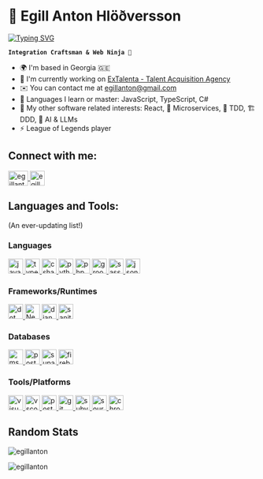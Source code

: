 # 🚀 Egill Anton Hlöðversson

<a href="https://git.io/typing-svg"><img src="https://readme-typing-svg.demolab.com?font=Fira+Code&duration=2000&pause=1000&color=00E0E5&random=false&width=435&lines=%F0%9F%92%A1+Innovate.;%E2%9C%A8+Inspire.;%F0%9F%94%A5+Ignite." alt="Typing SVG" /></a>

**`Integration Craftsman & Web Ninja 🥷`**

* 🌍 I'm based in Georgia 🇬🇪
* 🚀  I'm currently working on [ExTalenta - Talent Acquisition Agency](http://extalenta.com)
* ✉️ You can contact me at [egillanton@gmail.com](mailto:egillanton@gmail.com)
* 🧠 Languages I learn or master: JavaScript, TypeScript, C#
* 🤔 My other software related interests: React, 🧩 Microservices, 🧪 TDD, 🏗️ DDD, 🤖 AI & LLMs
* ⚡ League of Legends player

<h2 align="left">Connect with me:</h2>
<p align="left">
    <a href="https://linkedin.com/in/egillanton" target="blank">
        <img
            align="center"
            src="https://raw.githubusercontent.com/rahuldkjain/github-profile-readme-generator/master/src/images/icons/Social/linked-in-alt.svg"
            alt="egillanton"
            height="30"
            width="40"
        >
    </a>
    <a href="https://egillanton.dev" target="blank">
        <img
            align="center"
            src="https://lh3.googleusercontent.com/pw/AIL4fc9A3puI6uwcGjRxkSVgSDAMS9qOn6XOXB_FK70WHagIKTB-_97Gqfm_3XgrD6LyWFPpzu38drB1uZvbh7zHPwdV2lBPO4vLczLkPSCxG5m6MyxM5u0=w2400"
            alt="egillanton"
            height="30"
            width="30"
        >
    </a>
</p>
<h2 align="left">Languages and Tools:</h2>
<p>(An ever-updating list!)</p>
<h3>Languages</h3>
<p>
    <a href="https://www.javascript.com/" target="_blank">
        <img
            src="https://cdn.jsdelivr.net/gh/devicons/devicon@latest/icons/javascript/javascript-original.svg"
            alt="javascript"
            height="30"
            width="30"
        >
    </a>
    <a href="https://www.typescriptlang.org/" target="_blank">
        <img
            src="https://cdn.jsdelivr.net/gh/devicons/devicon@latest/icons/typescript/typescript-original.svg"
            alt="typescript"
            height="30"
            width="30"
        >
    </a>
    <a href="https://dotnet.microsoft.com/en-us/languages/csharp" target="_blank">
        <img
            src="https://cdn.jsdelivr.net/gh/devicons/devicon@latest/icons/csharp/csharp-original.svg"
            alt="csharp"
            height="30"
            width="30"
        >
    </a>
    <a href="https://www.python.org/" target="_blank">
        <img
            src="https://cdn.jsdelivr.net/gh/devicons/devicon@latest/icons/python/python-original.svg"
            alt="python"
            height="30"
            width="30"
        >
    </a>
    <a href="https://www.php.net/" target="_blank">
        <img
            src="https://cdn.jsdelivr.net/gh/devicons/devicon@latest/icons/php/php-original.svg"
            alt="php"
            height="30"
            width="30"
        >
    </a>
    <a href="https://www.groovy-lang.org/" target="_blank">
        <img
            src="https://cdn.jsdelivr.net/gh/devicons/devicon@latest/icons/groovy/groovy-original.svg"
            alt="groovy"
            height="30"
            width="30"
        >
    </a>
    <a href="https://www.w3schools.com/Css/" target="_blank"
        <img
            src="https://cdn.jsdelivr.net/gh/devicons/devicon@latest/icons/css3/css3-original.svg"
            alt="css3"
            height="30"
            width="30"
        >
    </a>
    <a href="https://sass-lang.com/" target="_blank">
        <img
            src="https://cdn.jsdelivr.net/gh/devicons/devicon@latest/icons/sass/sass-original.svg"
            alt="sass"
            height="30"
            width="30"
        >
    </a>
    <a href="http://json.com/" target="_blank">
        <img
            src="https://cdn.jsdelivr.net/gh/devicons/devicon@latest/icons/json/json-original.svg"
            alt="json"
            height="30"
            width="30"
        >
    </a>
</p>
<h3>Frameworks/Runtimes</h3>
<p>
    <a href="https://dotnet.microsoft.com/en-us/apps/aspnet/mvc" target="_blank">
        <img
            src="https://cdn.jsdelivr.net/gh/devicons/devicon@latest/icons/dot-net/dot-net-plain-wordmark.svg"
            alt="dot net"
            height="30"
            width="30"
        >
    </a>
    <a href="https://nextjs.org/" target="_blank">
        <img
            src="https://cdn.jsdelivr.net/gh/devicons/devicon@latest/icons/nextjs/nextjs-original.svg"
            alt="NextJs"
            height="30"
            width="30"
        >
    </a>
    <a href="https://www.djangoproject.com/"  target="_blank">
        <img
            src="https://cdn.jsdelivr.net/gh/devicons/devicon@latest/icons/django/django-plain.svg"
            alt="django"
            height="30"
            width="30"
        >
    </a>
    <a href="https://www.sanity.io/" target="_blank">
        <img
            src="https://cdn.jsdelivr.net/gh/devicons/devicon@latest/icons/sanity/sanity-original.svg"
            alt="sanity"
            height="30"
            width="30"
        >
    </a>
</p>
<h3>Databases</h3>
<p>
    <a href="https://www.microsoft.com/en-us/sql-server/sql-server-downloads" target="_blank">
        <img
            src="https://cdn.jsdelivr.net/gh/devicons/devicon@latest/icons/microsoftsqlserver/microsoftsqlserver-plain.svg"
            alt="mssql"
            height="30"
            width="30"
        >
    </a>
    <a href="https://www.postgresql.org/" target="_blank">
        <img
            src="https://cdn.jsdelivr.net/gh/devicons/devicon@latest/icons/postgresql/postgresql-original.svg"
            alt="postgresql"
            height="30"
            width="30"
        >
    </a>
    <a href="https://supabase.com/">
        <img
            src="https://cdn.jsdelivr.net/gh/devicons/devicon@latest/icons/supabase/supabase-original.svg"
            alt="supabase"
            height="30"
            width="30"
        >
    </a>
    <a href="https://firebase.google.com/" target="_blank">
        <img
            src="https://cdn.jsdelivr.net/gh/devicons/devicon@latest/icons/firebase/firebase-original.svg"
            alt="firebase"
            height="30"
            width="30"
        >
    </a>
</p>
<h3>Tools/Platforms</h3>
<p>
    <a href="https://visualstudio.microsoft.com/" target="_blank">
        <img
            src="https://cdn.jsdelivr.net/gh/devicons/devicon@latest/icons/visualstudio/visualstudio-original.svg"
            alt="visualstudio"
            height="30"
            width="30"
        >
    </a>
    <a href="https://code.visualstudio.com/" target="_blank">
        <img
            src="https://cdn.jsdelivr.net/gh/devicons/devicon@latest/icons/vscode/vscode-original.svg"
            alt="vscode"
            height="30"
            width="30"
        >
    </a>
    <a href="https://www.postman.com/" target="_blank">
        <img
            src="https://cdn.jsdelivr.net/gh/devicons/devicon@latest/icons/postman/postman-original.svg"
            alt="postman"
            height="30"
            width="30"
        >
    </a>
    <a href="https://git-scm.com/" target="_blank">
        <img
            src="https://cdn.jsdelivr.net/gh/devicons/devicon@latest/icons/git/git-original.svg"
            alt="git"
            height="30"
            width="30"
        >
    </a>
    <a href="https://tortoisesvn.net/" target="_blank">
        <img
            src="https://cdn.jsdelivr.net/gh/devicons/devicon@latest/icons/subversion/subversion-original.svg"
            alt="subversion"
            height="30"
            width="30"
        >
    </a>
    <a href="https://www.sourcetreeapp.com/" target="_blank">
        <img
            src="https://cdn.jsdelivr.net/gh/devicons/devicon@latest/icons/sourcetree/sourcetree-original-wordmark.svg"
            alt="sourcetree"
            height="30"
            width="30"
        >
    </a>
    <a href="https://www.google.com/chrome/" target="_blank">
        <img
            src="https://cdn.jsdelivr.net/gh/devicons/devicon@latest/icons/chrome/chrome-original.svg"
            alt="chrome"
            height="30"
            width="30"
        >
    </a>
</p>
<h2>Random Stats</h2>
<p>
    <img align="center" src="https://github-readme-streak-stats.herokuapp.com/?user=egillanton&theme=blue-green" alt="egillanton">
</p>
<p>
    <img align="left" src="https://github-readme-stats.vercel.app/api/top-langs?username=egillanton&show_icons=true&theme=blue-green&locale=en&layout=compact" alt="egillanton">
</p>
